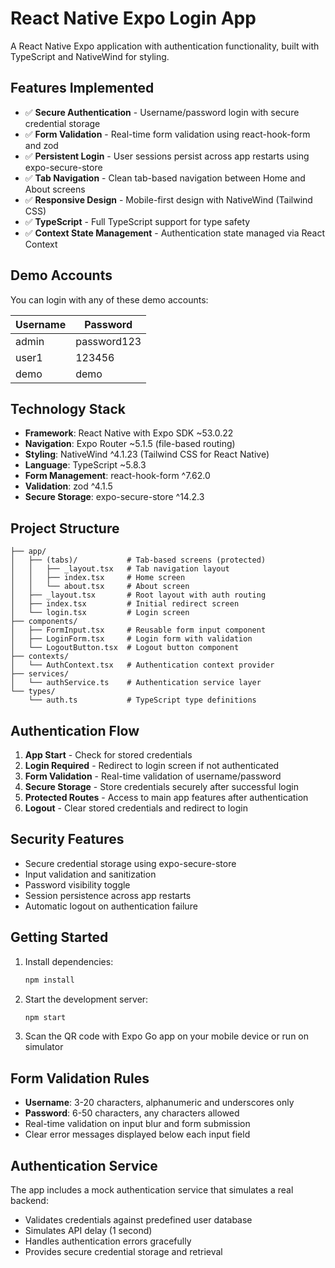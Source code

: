 # React Native Expo Login App

A React Native Expo application with authentication functionality, built with TypeScript and NativeWind for styling.

## Features Implemented

- ✅ **Secure Authentication** - Username/password login with secure credential storage
- ✅ **Form Validation** - Real-time form validation using react-hook-form and zod
- ✅ **Persistent Login** - User sessions persist across app restarts using expo-secure-store
- ✅ **Tab Navigation** - Clean tab-based navigation between Home and About screens
- ✅ **Responsive Design** - Mobile-first design with NativeWind (Tailwind CSS)
- ✅ **TypeScript** - Full TypeScript support for type safety
- ✅ **Context State Management** - Authentication state managed via React Context

## Demo Accounts

You can login with any of these demo accounts:

| Username | Password    | 
|----------|-------------|
| admin    | password123 |
| user1    | 123456      |
| demo     | demo        |

## Technology Stack

- **Framework**: React Native with Expo SDK ~53.0.22
- **Navigation**: Expo Router ~5.1.5 (file-based routing)
- **Styling**: NativeWind ^4.1.23 (Tailwind CSS for React Native)
- **Language**: TypeScript ~5.8.3
- **Form Management**: react-hook-form ^7.62.0
- **Validation**: zod ^4.1.5
- **Secure Storage**: expo-secure-store ^14.2.3

## Project Structure

```
├── app/
│   ├── (tabs)/           # Tab-based screens (protected)
│   │   ├── _layout.tsx   # Tab navigation layout
│   │   ├── index.tsx     # Home screen
│   │   └── about.tsx     # About screen
│   ├── _layout.tsx       # Root layout with auth routing
│   ├── index.tsx         # Initial redirect screen
│   └── login.tsx         # Login screen
├── components/
│   ├── FormInput.tsx     # Reusable form input component
│   ├── LoginForm.tsx     # Login form with validation
│   └── LogoutButton.tsx  # Logout button component
├── contexts/
│   └── AuthContext.tsx   # Authentication context provider
├── services/
│   └── authService.ts    # Authentication service layer
└── types/
    └── auth.ts           # TypeScript type definitions
```

## Authentication Flow

1. **App Start** - Check for stored credentials
2. **Login Required** - Redirect to login screen if not authenticated
3. **Form Validation** - Real-time validation of username/password
4. **Secure Storage** - Store credentials securely after successful login
5. **Protected Routes** - Access to main app features after authentication
6. **Logout** - Clear stored credentials and redirect to login

## Security Features

- Secure credential storage using expo-secure-store
- Input validation and sanitization
- Password visibility toggle
- Session persistence across app restarts
- Automatic logout on authentication failure

## Getting Started

1. Install dependencies:
   ```bash
   npm install
   ```

2. Start the development server:
   ```bash
   npm start
   ```

3. Scan the QR code with Expo Go app on your mobile device or run on simulator

## Form Validation Rules

- **Username**: 3-20 characters, alphanumeric and underscores only
- **Password**: 6-50 characters, any characters allowed
- Real-time validation on input blur and form submission
- Clear error messages displayed below each input field

## Authentication Service

The app includes a mock authentication service that simulates a real backend:
- Validates credentials against predefined user database
- Simulates API delay (1 second)
- Handles authentication errors gracefully
- Provides secure credential storage and retrieval